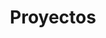 ---
title: Proyectos
description: "Sumérgete en mi mundo creativo, explorando proyectos pasados y presentes que abarcan diversos temas y conceptos."
ShowRSS: true
---